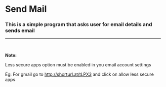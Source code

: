 # **Send Mail**
### This is a simple program that asks user for email details and sends email

---
<br>

**Note:** 

Less secure apps option must be enabled in you email account settings

Eg:
For gmail go to http://shorturl.at/tLPX3 and click on allow less secure apps